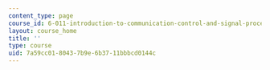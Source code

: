 ```yaml
---
content_type: page
course_id: 6-011-introduction-to-communication-control-and-signal-processing-spring-2010
layout: course_home
title: ''
type: course
uid: 7a59cc01-8043-7b9e-6b37-11bbbcd0144c
---
```

